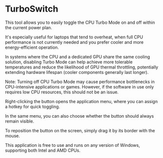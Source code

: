 # TurboSwitch

This tool allows you to easily toggle the CPU Turbo Mode on and off within the current power plan.

It's especially useful for laptops that tend to overheat, when full CPU performance is not currently needed and you prefer cooler and more energy-efficient operation.

In systems where the CPU and a dedicated GPU share the same cooling solution, disabling Turbo Mode can help achieve more tolerable temperatures and reduce the likelihood of GPU thermal throttling, potentially extending hardware lifespan (cooler components generally last longer).

Note: Turning off CPU Turbo Mode may cause performance bottlenecks in CPU-intensive applications or games. However, if the software in use only requires low CPU resources, this should not be an issue.

Right-clicking the button opens the application menu, where you can assign a hotkey for quick toggling.

In the same menu, you can also choose whether the button should always remain visible.

To reposition the button on the screen, simply drag it by its border with the mouse.



This application is free to use and runs on any version of Windows, supporting both Intel and AMD CPUs.

